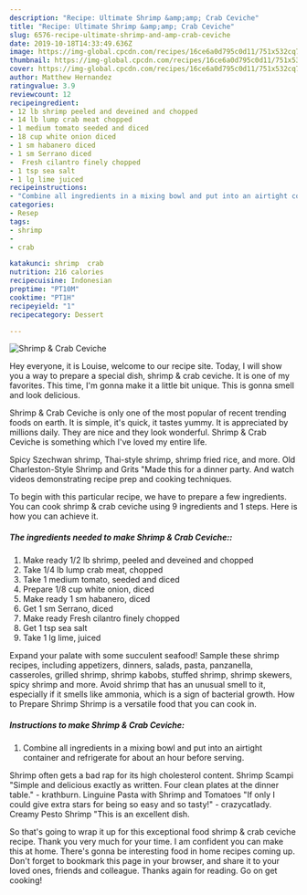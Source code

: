 ```yaml
---
description: "Recipe: Ultimate Shrimp &amp;amp; Crab Ceviche"
title: "Recipe: Ultimate Shrimp &amp;amp; Crab Ceviche"
slug: 6576-recipe-ultimate-shrimp-and-amp-crab-ceviche
date: 2019-10-18T14:33:49.636Z
image: https://img-global.cpcdn.com/recipes/16ce6a0d795c0d11/751x532cq70/shrimp-crab-ceviche-recipe-main-photo.jpg
thumbnail: https://img-global.cpcdn.com/recipes/16ce6a0d795c0d11/751x532cq70/shrimp-crab-ceviche-recipe-main-photo.jpg
cover: https://img-global.cpcdn.com/recipes/16ce6a0d795c0d11/751x532cq70/shrimp-crab-ceviche-recipe-main-photo.jpg
author: Matthew Hernandez
ratingvalue: 3.9
reviewcount: 12
recipeingredient:
- 12 lb shrimp peeled and deveined and chopped
- 14 lb lump crab meat chopped
- 1 medium tomato seeded and diced
- 18 cup white onion diced
- 1 sm habanero diced
- 1 sm Serrano diced
-  Fresh cilantro finely chopped
- 1 tsp sea salt
- 1 lg lime juiced
recipeinstructions:
- "Combine all ingredients in a mixing bowl and put into an airtight container and refrigerate for about an hour before serving."
categories:
- Resep
tags:
- shrimp
- 
- crab

katakunci: shrimp  crab
nutrition: 216 calories
recipecuisine: Indonesian
preptime: "PT10M"
cooktime: "PT1H"
recipeyield: "1"
recipecategory: Dessert

---
```



![Shrimp &amp; Crab Ceviche](https://img-global.cpcdn.com/recipes/16ce6a0d795c0d11/751x532cq70/shrimp-crab-ceviche-recipe-main-photo.jpg)

Hey everyone, it is Louise, welcome to our recipe site. Today, I will show you a way to prepare a special dish, shrimp &amp; crab ceviche. It is one of my favorites. This time, I'm gonna make it a little bit unique. This is gonna smell and look delicious.

Shrimp &amp; Crab Ceviche is only one of the most popular of recent trending foods on earth. It is simple, it's quick, it tastes yummy. It is appreciated by millions daily. They are nice and they look wonderful. Shrimp &amp; Crab Ceviche is something which I've loved my entire life.

Spicy Szechwan shrimp, Thai-style shrimp, shrimp fried rice, and more. Old Charleston-Style Shrimp and Grits &#34;Made this for a dinner party. And watch videos demonstrating recipe prep and cooking techniques.


To begin with this particular recipe, we have to prepare a few ingredients. You can cook shrimp &amp; crab ceviche using 9 ingredients and 1 steps. Here is how you can achieve it.

##### The ingredients needed to make Shrimp &amp; Crab Ceviche::

1. Make ready 1/2 lb shrimp, peeled and deveined and chopped
1. Take 1/4 lb lump crab meat, chopped
1. Take 1 medium tomato, seeded and diced
1. Prepare 1/8 cup white onion, diced
1. Make ready 1 sm habanero, diced
1. Get 1 sm Serrano, diced
1. Make ready  Fresh cilantro finely chopped
1. Get 1 tsp sea salt
1. Take 1 lg lime, juiced


Expand your palate with some succulent seafood! Sample these shrimp recipes, including appetizers, dinners, salads, pasta, panzanella, casseroles, grilled shrimp, shrimp kabobs, stuffed shrimp, shrimp skewers, spicy shrimp and more. Avoid shrimp that has an unusual smell to it, especially if it smells like ammonia, which is a sign of bacterial growth. How to Prepare Shrimp Shrimp is a versatile food that you can cook in. 

##### Instructions to make Shrimp &amp; Crab Ceviche:

1. Combine all ingredients in a mixing bowl and put into an airtight container and refrigerate for about an hour before serving.


Shrimp often gets a bad rap for its high cholesterol content. Shrimp Scampi &#34;Simple and delicious exactly as written. Four clean plates at the dinner table.&#34; - krathburn. Linguine Pasta with Shrimp and Tomatoes &#34;If only I could give extra stars for being so easy and so tasty!&#34; - crazycatlady. Creamy Pesto Shrimp &#34;This is an excellent dish. 

So that's going to wrap it up for this exceptional food shrimp &amp; crab ceviche recipe. Thank you very much for your time. I am confident you can make this at home. There's gonna be interesting food in home recipes coming up. Don't forget to bookmark this page in your browser, and share it to your loved ones, friends and colleague. Thanks again for reading. Go on get cooking!
